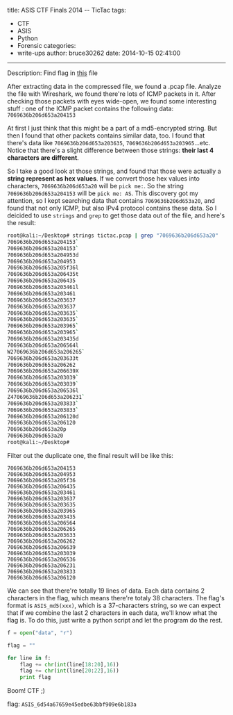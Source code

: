 title: ASIS CTF Finals 2014 -- TicTac
tags:
  - CTF
  - ASIS
  - Python
  - Forensic
categories:
  - write-ups
author: bruce30262
date: 2014-10-15 02:41:00
---
Description:  Find flag in [this](http://asis-ctf.ir/tasks/tictac_4c56077190984fde63900b3ba14d11dd) file
<!-- more -->

After extracting data in the compressed file, we found a .pcap file. Analyze the file with Wireshark, we found there're lots of ICMP packets in it. After checking those packets with eyes wide-open, we found some interesting stuff : one of the ICMP packet contains the following data: `7069636b206d653a204153`

At first I just think that this might be a part of a md5-encrypted string. But then I found that other packets contains similar data, too. I found that there's data like `7069636b206d653a203635`, `7069636b206d653a203965`...etc. Notice that there's a slight difference between those strings: **their last 4 characters are different**.

So I take a good look at those strings, and found that those were actually a **string represent as hex values**. If we convert those hex values into characters, `7069636b206d653a20` will be `pick me:`. So the string `7069636b206d653a204153` will be `pick me: AS`. This discovery got my attention, so I kept searching data that contains `7069636b206d653a20`, and found that not only ICMP, but also IPv4 protocol contains these data. So I deicided to use `strings` and `grep` to get those data out of the file, and here's the result:

```bash
root@kali:~/Desktop# strings tictac.pcap | grep "7069636b206d653a20"
7069636b206d653a204153`
7069636b206d653a204153`
7069636b206d653a204953d
7069636b206d653a204953
7069636b206d653a205f36l
7069636b206d653a206435t
7069636b206d653a206435
7069636b206d653a203461l
7069636b206d653a203461
7069636b206d653a203637
7069636b206d653a203637
7069636b206d653a203635`
7069636b206d653a203635`
7069636b206d653a203965`
7069636b206d653a203965`
7069636b206d653a203435d
7069636b206d653a206564l
W27069636b206d653a206265`
7069636b206d653a203633t
7069636b206d653a206262
7069636b206d653a206639X
7069636b206d653a203039`
7069636b206d653a203039`
7069636b206d653a206536l
Z47069636b206d653a206231`
7069636b206d653a203833`
7069636b206d653a203833`
7069636b206d653a206120d
7069636b206d653a206120
7069636b206d653a20p
7069636b206d653a20
root@kali:~/Desktop#
```
Filter out the duplicate one, the final result will be like this:
```
7069636b206d653a204153
7069636b206d653a204953
7069636b206d653a205f36
7069636b206d653a206435
7069636b206d653a203461
7069636b206d653a203637
7069636b206d653a203635
7069636b206d653a203965
7069636b206d653a203435
7069636b206d653a206564
7069636b206d653a206265
7069636b206d653a203633
7069636b206d653a206262
7069636b206d653a206639
7069636b206d653a203039
7069636b206d653a206536
7069636b206d653a206231
7069636b206d653a203833
7069636b206d653a206120
```

We can see that there're totally 19 lines of data. Each data contains 2 characters in the flag, which means there're totaly 38 characters. The flag's format is `ASIS_md5(xxx)`, which is a 37-characters string, so we can expect that if we combine the last 2 characters in each data, we'll know what the flag is. To do this, just write a python script and let the program do the rest.

```python getflag.py
f = open("data", "r")

flag = ""

for line in f:
	flag += chr(int(line[18:20],16))	
	flag += chr(int(line[20:22],16))
	print flag

```

Boom! CTF ;)

flag: `ASIS_6d54a67659e45edbe63bbf909e6b183a`